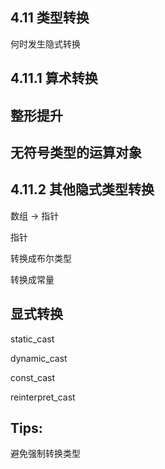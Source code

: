 ## 4.11 类型转换

何时发生隐式转换

## 4.11.1 算术转换

## 整形提升

## 无符号类型的运算对象

## 4.11.2 其他隐式类型转换

数组 -> 指针

指针

转换成布尔类型

转换成常量

## 显式转换

static_cast 

dynamic_cast 

const_cast 

reinterpret_cast 

## Tips:

避免强制转换类型


